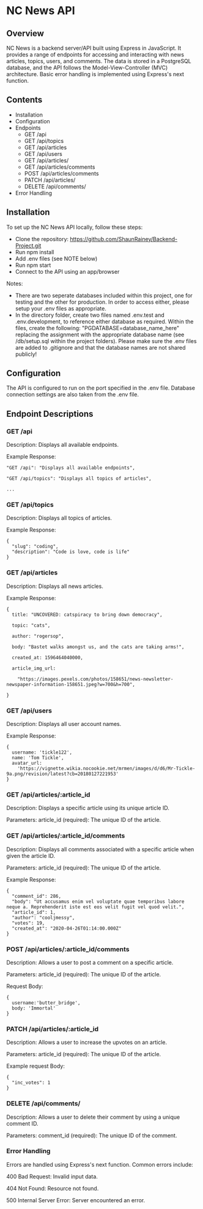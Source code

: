 # NC News API

## Overview

NC News is a backend server/API built using Express in JavaScript. It provides a range of endpoints for accessing and interacting with news articles, topics, users, and comments. The data is stored in a PostgreSQL database, and the API follows the Model-View-Controller (MVC) architecture. Basic error handling is implemented using Express's next function.

## Contents

* Installation
* Configuration
* Endpoints
  - GET /api
  - GET /api/topics
  - GET /api/articles
  - GET /api/users
  - GET /api/articles/
  - GET /api/articles/comments
  - POST /api/articles/comments
  - PATCH /api/articles/
  - DELETE /api/comments/
* Error Handling


## Installation

To set up the NC News API locally, follow these steps:

* Clone the repository: https://github.com/ShaunRainey/Backend-Project.git
* Run npm install
* Add .env files (see NOTE below)
* Run npm start 
* Connect to the API using an app/browser

Notes:
* There are two seperate databases included within this project, one for testing and the other for production. In order to access either, please setup your .env files as appropriate.
* In the directory folder, create two files named .env.test and .env.development, to reference either database as required. Within the files, create the following: "PGDATABASE=database_name_here" replacing the assignment with the appropriate database name (see /db/setup.sql within the project folders). Please make sure the .env files are added to .gitignore and that the database names are not shared publicly!

## Configuration

The API is configured to run on the port specified in the .env file. Database connection settings are also taken from the .env file.

## Endpoint Descriptions
### GET /api
Description: Displays all available endpoints.

Example Response:

    "GET /api": "Displays all available endpoints",
    
    "GET /api/topics": "Displays all topics of articles",
    
    ...


### GET /api/topics

Description: Displays all topics of articles.

Example Response:

    {
      "slug": "coding",
      "description": "Code is love, code is life"
    }

### GET /api/articles

Description: Displays all news articles.

Example Response:

    {
      title: "UNCOVERED: catspiracy to bring down democracy",
      
      topic: "cats",
      
      author: "rogersop",
      
      body: "Bastet walks amongst us, and the cats are taking arms!",
      
      created_at: 1596464040000,
      
      article_img_url:
      
        "https://images.pexels.com/photos/158651/news-newsletter-newspaper-information-158651.jpeg?w=700&h=700",
        
    }

### GET /api/users

Description: Displays all user account names.

Example Response:

    {
      username: 'tickle122',
      name: 'Tom Tickle',
      avatar_url:
        'https://vignette.wikia.nocookie.net/mrmen/images/d/d6/Mr-Tickle-9a.png/revision/latest?cb=20180127221953'
    }


### GET /api/articles/:article_id

Description: Displays a specific article using its unique article ID.

Parameters:
article_id (required): The unique ID of the article.

### GET /api/articles/:article_id/comments

Description: Displays all comments associated with a specific article when given the article ID.

Parameters:
article_id (required): The unique ID of the article.

Example Response:

    {
      "comment_id": 286,
      "body": "Ut accusamus enim vel voluptate quae temporibus labore neque a. Reprehenderit iste est eos velit fugit vel quod velit.",
      "article_id": 1,
      "author": "cooljmessy",
      "votes": 19,
      "created_at": "2020-04-26T01:14:00.000Z"
    }

### POST /api/articles/:article_id/comments

Description: Allows a user to post a comment on a specific article.

Parameters:
article_id (required): The unique ID of the article.

Request Body:

    {
      username:'butter_bridge',
      body: 'Immortal'
    }

### PATCH /api/articles/:article_id

Description: Allows a user to increase the upvotes on an article.

Parameters:
article_id (required): The unique ID of the article.

Example request Body:

    {
      "inc_votes": 1
    }

### DELETE /api/comments/
Description: Allows a user to delete their comment by using a unique comment ID.

Parameters:
comment_id (required): The unique ID of the comment.

### Error Handling
Errors are handled using Express's next function. Common errors include:

400 Bad Request: Invalid input data.

404 Not Found: Resource not found.

500 Internal Server Error: Server encountered an error.
